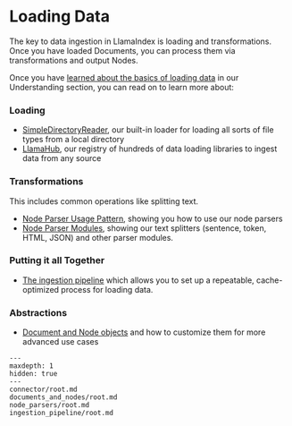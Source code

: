 # Loading Data

The key to data ingestion in LlamaIndex is loading and transformations. Once you have loaded Documents, you can process them via transformations and output Nodes.

Once you have [learned about the basics of loading data](/understanding/loading/loading.html) in our Understanding section, you can read on to learn more about:

### Loading

- [SimpleDirectoryReader](simpledirectoryreader.md), our built-in loader for loading all sorts of file types from a local directory
- [LlamaHub](connector/root.md), our registry of hundreds of data loading libraries to ingest data from any source

### Transformations

This includes common operations like splitting text.

- [Node Parser Usage Pattern](node_parsers/root.md), showing you how to use our node parsers
- [Node Parser Modules](node_parsers/modules.md), showing our text splitters (sentence, token, HTML, JSON) and other parser modules.

### Putting it all Together

- [The ingestion pipeline](ingestion_pipeline/root.md) which allows you to set up a repeatable, cache-optimized process for loading data.

### Abstractions

- [Document and Node objects](documents_and_nodes/root.md) and how to customize them for more advanced use cases

```{toctree}
---
maxdepth: 1
hidden: true
---
connector/root.md
documents_and_nodes/root.md
node_parsers/root.md
ingestion_pipeline/root.md
```
